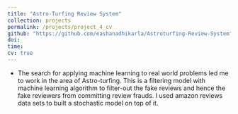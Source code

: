 ```yaml
---
title: "Astro-Turfing Review System"
collection: projects
permalink: /projects/project_4_cv
github: "https://github.com/eashanadhikarla/Astroturfing-Review-System"
doi:
time: 
cv: true
---
```


- The search for applying machine learning to real world problems led me to work in the area of Astro-turfing. This is a filtering model with machine learning algorithm to filter-out the fake reviews and hence the fake reviewers from committing review frauds. I used amazon reviews data sets to built a stochastic model on top of it.